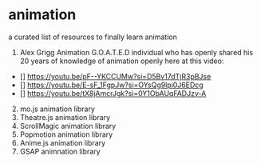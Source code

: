 # animation
a curated list of resources to finally learn animation

1. Alex Grigg Animation
G.O.A.T.E.D individual who has openly shared his 20 years of knowledge of animation openly here at this video:
- [] https://youtu.be/pF--YKCCUMw?si=D5Bv17dTjR3pBJse
- [] https://youtu.be/E-sF_1FgpJw?si=OYsQg9lpi0J6EDcg
- [] https://youtu.be/tX8jAmcrJgk?si=0Y1ObAUqFADJzv-A

2. mo.js animation library
3. Theatre.js animation library
4. ScrollMagic animation library
5. Popmotion animation library
6. Anime.js animation library
7. GSAP animnation library
